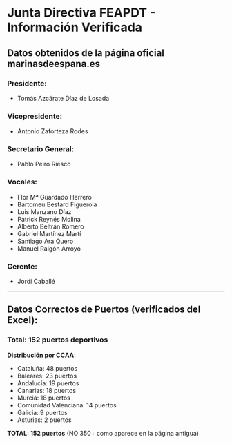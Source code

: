# Junta Directiva FEAPDT - Información Verificada

## Datos obtenidos de la página oficial marinasdeespana.es

### **Presidente:**
- Tomás Azcárate Díaz de Losada

### **Vicepresidente:**
- Antonio Zaforteza Rodes

### **Secretario General:**
- Pablo Peiro Riesco

### **Vocales:**
- Flor Mª Guardado Herrero
- Bartomeu Bestard Figuerola
- Luis Manzano Díaz
- Patrick Reynés Molina
- Alberto Beltrán Romero
- Gabriel Martínez Martí
- Santiago Ara Quero
- Manuel Raigón Arroyo

### **Gerente:**
- Jordi Caballé

---

## Datos Correctos de Puertos (verificados del Excel):

### **Total: 152 puertos deportivos**

**Distribución por CCAA:**
- Cataluña: 48 puertos
- Baleares: 23 puertos
- Andalucía: 19 puertos
- Canarias: 18 puertos
- Murcia: 18 puertos
- Comunidad Valenciana: 14 puertos
- Galicia: 9 puertos
- Asturias: 2 puertos

**TOTAL: 152 puertos** (NO 350+ como aparece en la página antigua)

